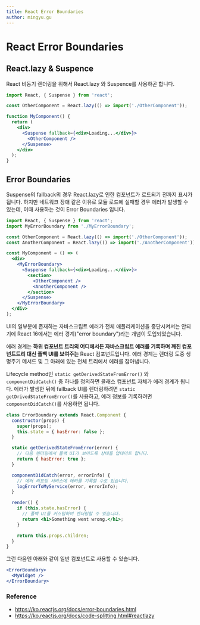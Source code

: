 ```yaml
---
title: React Error Boundaries
author: mingyu.gu
---
```


# React Error Boundaries

## React.lazy & Suspence

React 비동기 렌더링을 위해서 React.lazy 와 Suspence를 사용하곤 합니다.

```jsx
import React, { Suspense } from 'react';

const OtherComponent = React.lazy(() => import('./OtherComponent'));

function MyComponent() {
  return (
    <div>
      <Suspense fallback={<div>Loading...</div>}>
        <OtherComponent />
      </Suspense>
    </div>
  );
}
```

## Error Boundaries

Suspense의 fallback의 경우 React.lazy로 인한 컴포넌트가 로드되기 전까지 표시가 됩니다. 하지만 네트워크 장애 같은 이유로 모듈 로드에 실패할 경우 에러가 발생할 수 있는데, 이때 사용하는 것이 Error Boundaries 입니다. 

```jsx
import React, { Suspense } from 'react';
import MyErrorBoundary from './MyErrorBoundary';

const OtherComponent = React.lazy(() => import('./OtherComponent'));
const AnotherComponent = React.lazy(() => import('./AnotherComponent'));

const MyComponent = () => (
  <div>
    <MyErrorBoundary>
      <Suspense fallback={<div>Loading...</div>}>
        <section>
          <OtherComponent />
          <AnotherComponent />
        </section>
      </Suspense>
    </MyErrorBoundary>
  </div>
);
```

UI의 일부분에 존재하는 자바스크립트 에러가 전체 애플리케이션을 중단시켜서는 안되기에 React 16에서는 에러 경계("error boundary")라는 개념이 도입되었습니다.

에러 경계는 **하위 컴포넌트 트리의 어디에서든 자바스크립트 에러를 기록하며 깨진 컴포넌트트리 대신 폴백 UI를 보여주는** React 컴포넌트입니다. 에러 경계는 렌더링 도중 생명주기 메서드 및 그 아래에 있는 전체 트리에서 에러를 잡아냅니다.

Lifecycle method인 `static getDerivedStateFromError()` 와 `componentDidCatch()` 중 하나를 정의하면 클래스 컴포넌트 자체가 에러 경계가 됩니다. 에러가 발생한 뒤에 fallback UI를 렌더링하려면 `static getDrivedStateFromError()`를 사용하고, 에러 정보를 기록하려면 `componentDidCatch()`를 사용하면 됩니다.

```jsx
class ErrorBoundary extends React.Component {
  constructor(props) {
    super(props);
    this.state = { hasError: false };
  }

  static getDerivedStateFromError(error) {
    // 다음 렌더링에서 폴백 UI가 보이도록 상태를 업데이트 합니다.
    return { hasError: true };
  }

  componentDidCatch(error, errorInfo) {
    // 에러 리포팅 서비스에 에러를 기록할 수도 있습니다.
    logErrorToMyService(error, errorInfo);
  }

  render() {
    if (this.state.hasError) {
      // 폴백 UI를 커스텀하여 렌더링할 수 있습니다.
      return <h1>Something went wrong.</h1>;
    }

    return this.props.children; 
  }
}
```

그런 다음엔 아래와 같이 일반 컴포넌트로 사용할 수 있습니다.

```jsx
<ErrorBoundary>
  <MyWidget />
</ErrorBoundary>
```


### Reference
- https://ko.reactjs.org/docs/error-boundaries.html
- https://ko.reactjs.org/docs/code-splitting.html#reactlazy
